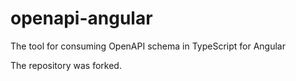 # openapi-angular

The tool for consuming OpenAPI schema in TypeScript for Angular

The repository was forked.